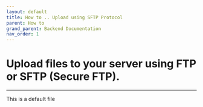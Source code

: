 ```yaml
---
layout: default
title: How to .. Upload using SFTP Protocol
parent: How to
grand_parent: Backend Documentation
nav_order: 1
---
```

# Upload files to your server using FTP or SFTP (Secure FTP).
<hr />

This is a default file